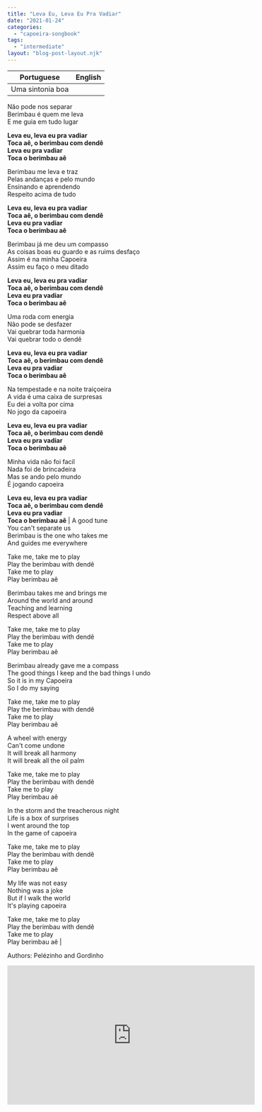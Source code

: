 ```yaml
---
title: "Leva Eu, Leva Eu Pra Vadiar"
date: "2021-01-24"
categories: 
  - "capoeira-songbook"
tags: 
  - "intermediate"
layout: "blog-post-layout.njk"
---
```


| Portuguese | English |
| --- | --- |
| Uma sintonia boa  
Não pode nos separar  
Berimbau é quem me leva  
E me guia em tudo lugar  
  
**Leva eu, leva eu pra vadiar  
Toca aê, o berimbau com dendê  
Leva eu pra vadiar  
Toca o berimbau aê**  
  
Berimbau me leva e traz  
Pelas andanças e pelo mundo  
Ensinando e aprendendo  
Respeito acima de tudo  
  
****Leva eu, leva eu pra vadiar  
Toca aê, o berimbau com dendê  
Leva eu pra vadiar  
Toca o berimbau aê****  
  
Berimbau já me deu um compasso  
As coisas boas eu guardo e as ruims desfaço  
Assim é na minha Capoeira  
Assim eu faço o meu ditado  
  
****Leva eu, leva eu pra vadiar  
Toca aê, o berimbau com dendê  
Leva eu pra vadiar  
Toca o berimbau aê****  
  
Uma roda com energia  
Não pode se desfazer  
Vai quebrar toda harmonia  
Vai quebrar todo o dendê  
  
****Leva eu, leva eu pra vadiar  
Toca aê, o berimbau com dendê  
Leva eu pra vadiar  
Toca o berimbau aê****  
  
Na tempestade e na noite traiçoeira  
A vida é uma caixa de surpresas  
Eu dei a volta por cima  
No jogo da capoeira  
  
****Leva eu, leva eu pra vadiar  
Toca aê, o berimbau com dendê  
Leva eu pra vadiar  
Toca o berimbau aê****  
  
Minha vida não foi facil  
Nada foi de brincadeira  
Mas se ando pelo mundo  
É jogando capoeira  
  
****Leva eu, leva eu pra vadiar  
Toca aê, o berimbau com dendê  
Leva eu pra vadiar  
Toca o berimbau aê**** | A good tune  
You can't separate us  
Berimbau is the one who takes me  
And guides me everywhere  
  
Take me, take me to play  
Play the berimbau with dendê  
Take me to play  
Play berimbau aê  
  
Berimbau takes me and brings me  
Around the world and around  
Teaching and learning  
Respect above all  
  
Take me, take me to play  
Play the berimbau with dendê  
Take me to play  
Play berimbau aê  
  
Berimbau already gave me a compass  
The good things I keep and the bad things I undo  
So it is in my Capoeira  
So I do my saying  
  
Take me, take me to play  
Play the berimbau with dendê  
Take me to play  
Play berimbau aê  
  
A wheel with energy  
Can't come undone  
It will break all harmony  
It will break all the oil palm  
  
Take me, take me to play  
Play the berimbau with dendê  
Take me to play  
Play berimbau aê  
  
In the storm and the treacherous night  
Life is a box of surprises  
I went around the top  
In the game of capoeira  
  
Take me, take me to play  
Play the berimbau with dendê  
Take me to play  
Play berimbau aê  
  
My life was not easy  
Nothing was a joke  
But if I walk the world  
It's playing capoeira  
  
Take me, take me to play  
Play the berimbau with dendê  
Take me to play  
Play berimbau aê |

<figcaption>

Authors: Pelézinho and Gordinho

</figcaption>

<iframe width="560" height="315" src="https://www.youtube.com/embed/7IQ4mh--J90" title="YouTube video player" frameborder="0" allow="accelerometer; autoplay; clipboard-write; encrypted-media; gyroscope; picture-in-picture" allowfullscreen></iframe>
